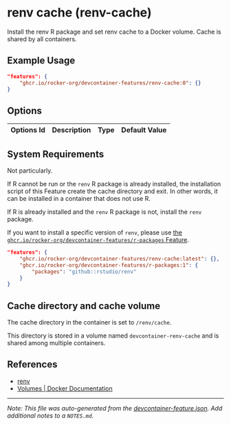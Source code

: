 
# renv cache (renv-cache)

Install the renv R package and set renv cache to a Docker volume. Cache is shared by all containers.

## Example Usage

```json
"features": {
    "ghcr.io/rocker-org/devcontainer-features/renv-cache:0": {}
}
```

## Options

| Options Id | Description | Type | Default Value |
|-----|-----|-----|-----|


<!-- markdownlint-disable MD041 -->

## System Requirements

Not particularly.

If R cannot be run or the `renv` R package is already installed,
the installation script of this Feature create the cache directory and exit.
In other words, it can be installed in a container that does not use R.

If R is already installed and the `renv` R package is not, install the `renv` package.

If you want to install a specific version of `renv`,
please use [the `ghcr.io/rocker-org/devcontainer-features/r-packages` Feature](https://github.com/rocker-org/devcontainer-features/tree/main/src/r-packages).

```json
"features": {
    "ghcr.io/rocker-org/devcontainer-features/renv-cache:latest": {},
    "ghcr.io/rocker-org/devcontainer-features/r-packages:1": {
        "packages": "github::rstudio/renv"
    }
}
```

## Cache directory and cache volume

The cache directory in the container is set to `/renv/cache`.

This directory is stored in a volume named `devcontainer-renv-cache`
and is shared among multiple containers.

## References

- [renv](https://rstudio.github.io/renv/)
- [Volumes | Docker Documentation](https://docs.docker.com/storage/volumes/)


---

_Note: This file was auto-generated from the [devcontainer-feature.json](https://github.com/rocker-org/devcontainer-features/blob/main/src/renv-cache/devcontainer-feature.json).  Add additional notes to a `NOTES.md`._
